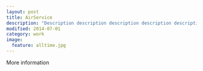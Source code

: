 ```yaml
---
layout: post
title: AirService
description: "Description description description description description description description."
modified: 2014-07-01
category: work
image:
  feature: alltime.jpg
---
```


More information